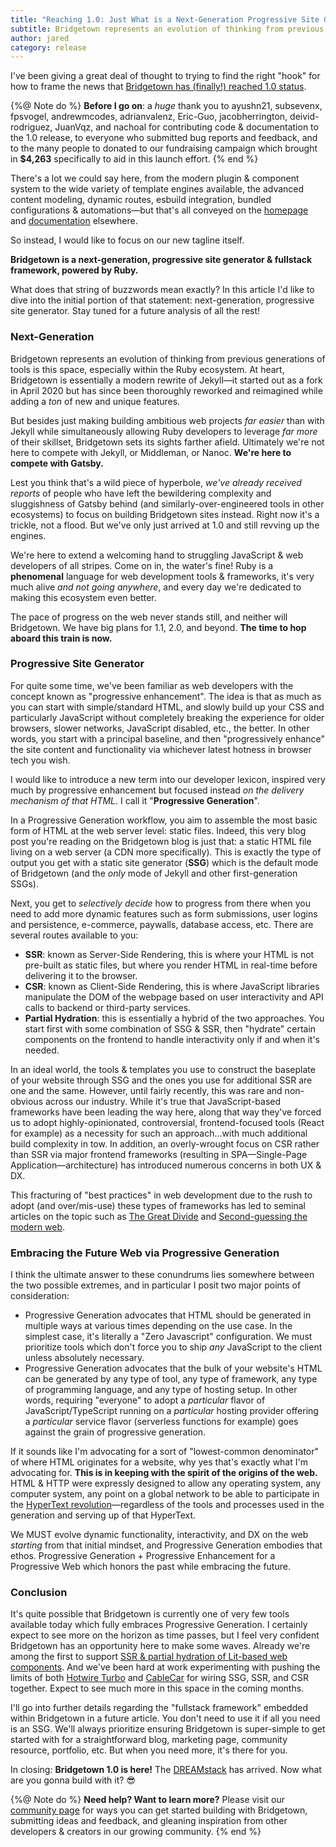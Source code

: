 ```yaml
---
title: "Reaching 1.0: Just What is a Next-Generation Progressive Site Generator?"
subtitle: Bridgetown represents an evolution of thinking from previous generations of tools is this space, especially within the Ruby ecosystem. The pace of progress on the web never stands still, and neither will Bridgetown.
author: jared
category: release
---
```


I've been giving a great deal of thought to trying to find the right "hook" for how to frame the news that [Bridgetown has (finally!) reached 1.0 status](https://github.com/bridgetownrb/bridgetown/releases/tag/v1.0.0).

{%@ Note do %}
**Before I go on**: a _huge_ thank you to ayushn21, subsevenx, fpsvogel, andrewmcodes, adrianvalenz, Eric-Guo, jacobherrington, deivid-rodriguez, JuanVqz, and nachoal for contributing code & documentation to the 1.0 release, to everyone who submitted bug reports and feedback, and to the many people to donated to our fundraising campaign which brought in **$4,263** specifically to aid in this launch effort.
{% end %}

There's a lot we could say here, from the modern plugin & component system to the wide variety of template engines available, the advanced content modeling, dynamic routes, esbuild integration, bundled configurations & automations—but that's all conveyed on the [homepage](/) and [documentation](/docs) elsewhere.

So instead, I would like to focus on our new tagline itself.

**Bridgetown is a next-generation, progressive site generator & fullstack framework, powered by Ruby.**

What does that string of buzzwords mean exactly? In this article I'd like to dive into the initial portion of that statement: next-generation, progressive site generator. Stay tuned for a future analysis of all the rest!

### Next-Generation

Bridgetown represents an evolution of thinking from previous generations of tools is this space, especially within the Ruby ecosystem. At heart, Bridgetown is essentially a modern rewrite of Jekyll—it started out as a fork in April 2020 but has since been thoroughly reworked and reimagined while adding a _ton_ of new and unique features.

But besides just making building ambitious web projects _far easier_ than with Jekyll while simultaneously allowing Ruby developers to leverage _far more_ of their skillset, Bridgetown sets its sights farther afield. Ultimately we're not here to compete with Jekyll, or Middleman, or Nanoc. **We're here to compete with Gatsby.**

Lest you think that's a wild piece of hyperbole, _we've already received reports_ of people who have left the bewildering complexity and sluggishness of Gatsby behind (and similarly-over-engineered tools in other ecosystems) to focus on building Bridgetown sites instead. Right now it's a trickle, not a flood. But we've only just arrived at 1.0 and still revving up the engines.

We're here to extend a welcoming hand to struggling JavaScript & web developers of all stripes. Come on in, the water's fine! Ruby is a **phenomenal** language for web development tools & frameworks, it's very much alive _and not going anywhere_, and every day we're dedicated to making this ecosystem even better.

The pace of progress on the web never stands still, and neither will Bridgetown. We have big plans for 1.1, 2.0, and beyond. **The time to hop aboard this train is now.**

### Progressive Site Generator

For quite some time, we've been familiar as web developers with the concept known as "progressive enhancement". The idea is that as much as you can start with simple/standard HTML, and slowly build up your CSS and particularly JavaScript without completely breaking the experience for older browsers, slower networks, JavaScript disabled, etc., the better. In other words, you start with a principal baseline, and then "progressively enhance" the site content and functionality via whichever latest hotness in browser tech you wish.

I would like to introduce a new term into our developer lexicon, inspired very much by progressive enhancement but focused instead _on the delivery mechanism of that HTML_. I call it "**Progressive Generation**".

In a Progressive Generation workflow, you aim to assemble the most basic form of HTML at the web server level: static files. Indeed, this very blog post you're reading on the Bridgetown blog is just that: a static HTML file living on a web server (a CDN more specifically). This is exactly the type of output you get with a static site generator (**SSG**) which is the default mode of Bridgetown (and the _only_ mode of Jekyll and other first-generation SSGs).

Next, you get to _selectively decide_ how to progress from there when you need to add more dynamic features such as form submissions, user logins and persistence, e-commerce, paywalls, database access, etc. There are several routes available to you:

* **SSR**: known as Server-Side Rendering, this is where your HTML is not pre-built as static files, but where you render HTML in real-time before delivering it to the browser.
* **CSR**: known as Client-Side Rendering, this is where JavaScript libraries manipulate the DOM of the webpage based on user interactivity and API calls to backend or third-party services.
* **Partial Hydration**: this is essentially a hybrid of the two approaches. You start first with some combination of SSG & SSR, then "hydrate" certain components on the frontend to handle interactivity only if and when it's needed.

In an ideal world, the tools & templates you use to construct the baseplate of your website through SSG and the ones you use for additional SSR are one and the same. However, until fairly recently, this was rare and non-obvious across our industry. While it's true that JavaScript-based frameworks have been leading the way here, along that way they've forced us to adopt highly-opinionated, controversial, frontend-focused tools (React for example) as a necessity for such an approach…with much additional build complexity in tow. In addition, an overly-wrought focus on CSR rather than SSR via major frontend frameworks (resulting in SPA—Single-Page Application—architecture) has introduced numerous concerns in both UX & DX.

This fracturing of "best practices" in web development due to the rush to adopt (and over/mis-use) these types of frameworks has led to seminal articles on the topic such as [The Great Divide](https://css-tricks.com/the-great-divide/) and [Second-guessing the modern web](https://macwright.com/2020/05/10/spa-fatigue.html).

### Embracing the Future Web via Progressive Generation

I think the ultimate answer to these conundrums lies somewhere between the two possible extremes, and in particular I posit two major points of consideration:

* Progressive Generation advocates that HTML should be generated in multiple ways at various times depending on the use case. In the simplest case, it's literally a "Zero Javascript" configuration. We must prioritize tools which don't force you to ship _any_ JavaScript to the client unless absolutely necessary.
* Progressive Generation advocates that the bulk of your website's HTML can be generated by any type of tool, any type of framework, any type of programming language, and any type of hosting setup. In other words, requiring "everyone" to adopt a _particular_ flavor of JavaScript/TypeScript running on a _particular_ hosting provider offering a _particular_ service flavor (serverless functions for example) goes against the grain of progressive generation.

If it sounds like I'm advocating for a sort of "lowest-common denominator" of where HTML originates for a website, why yes that's exactly what I'm advocating for. **This is in keeping with the spirit of the origins of the web.** HTML & HTTP were expressly designed to allow any operating system, any computer system, any point on a global network to be able to participate in the [HyperText revolution](https://en.wikipedia.org/wiki/Timeline_of_hypertext_technology)—regardless of the tools and processes used in the generation and serving up of that HyperText.

We MUST evolve dynamic functionality, interactivity, and DX on the web _starting_ from that initial mindset, and Progressive Generation embodies that ethos. Progressive Generation + Progressive Enhancement for a Progressive Web which honors the past while embracing the future.

### Conclusion

It's quite possible that Bridgetown is currently one of very few tools available today which fully embraces Progressive Generation. I certainly expect to see more on the horizon as time passes, but I feel very confident Bridgetown has an opportunity here to make some waves. Already we're among the first to support [SSR & partial hydration of Lit-based web components](https://github.com/bridgetownrb/bridgetown-lit-renderer). And we've been hard at work experimenting with pushing the limits of both [Hotwire Turbo](https://turbo.hotwired.dev) and [CableCar](https://cableready.stimulusreflex.com/v/v5/cable-car) for wiring SSG, SSR, and CSR together. Expect to see much more in this space in the coming months.

I'll go into further details regarding the "fullstack framework" embedded within Bridgetown in a future article. You don't need to use it if all you need is an SSG. We'll always prioritize ensuring Bridgetown is super-simple to get started with for a straightforward blog, marketing page, community resource, portfolio, etc. But when you need more, it's there for you.

In closing: **Bridgetown 1.0 is here!** The [DREAMstack](https://www.bridgetownrb.com/release/the-future-of-bridgetown-today-in-0.18-taylor-street/#the-future-of-the-ruby-view-layer) has arrived. Now what are you gonna build with it? 😎

{%@ Note do %}
**Need help? Want to learn more?** Please visit our [community page](/community) for ways you can get started building with Bridgetown, submitting ideas and feedback, and gleaning inspiration from other developers & creators in our growing community.
{% end %}
